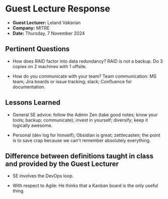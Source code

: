 # Guest Lecture Response
* **Guest Lecturer:** Leland Vakarian
* **Company:** MITRE
* **Date:** Thursday, 7 November 2024

## Pertinent Questions

* How does RAID factor into data redundancy? RAID is not a backup. Do 3 copies on 2 machines with 1 offsite.

* How do you communicate with your team? Team communication: MS team; Jira boards or issue tracking; slack; Confluence for documentation.

## Lessons Learned

* General SE advice: follow the Admin Zen (take good notes; know your tools; backup; communicate); invest in yourself; diversify; keep it logically awesome.

* Personal (dev log for himself); Obsidian is great; zettlecasten; the point is to save crap because we can't remember absolutely everything.

## Difference between definitions taught in class and provided by the Guest Lecturer

* SE involves the DevOps loop.

* With respect to Agile: He thinks that a Kanban board is the only useful thing.


